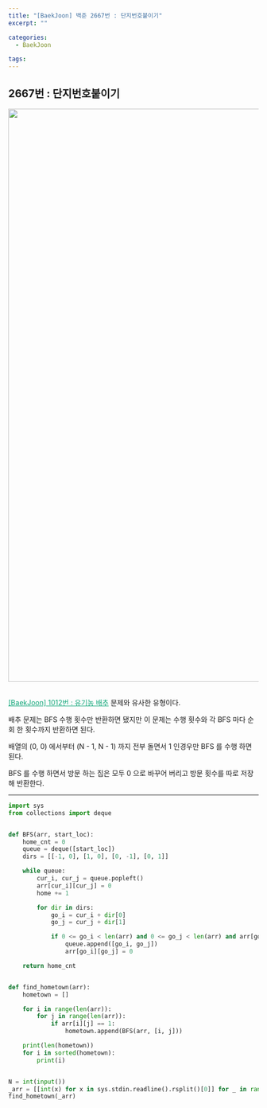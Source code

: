 ```yaml
---
title: "[BaekJoon] 백준 2667번 : 단지번호붙이기"
excerpt: ""

categories:
  - BaekJoon

tags:
---
```


## 2667번 : 단지번호붙이기

<center><img width="1152" alt="Hometown" src="https://user-images.githubusercontent.com/54533309/92996945-7060d280-f54a-11ea-979f-95e4fe76ed93.png">
</center>

<br>

<a href="https://nam-ki-bok.github.io/baekjoon/Baek_Cabbage/" style="color:#0FA678">[BaekJoon] 1012번 : 유기농 배추</a> 문제와 유사한 유형이다.

배추 문제는 BFS 수행 횟수만 반환하면 됐지만 이 문제는 수행 횟수와 각 BFS 마다 순회 한 횟수까지 반환하면 된다.

배열의 (0, 0) 에서부터 (N - 1, N - 1) 까지 전부 돌면서 1 인경우만 BFS 를 수행 하면 된다.

BFS 를 수행 하면서 방문 하는 집은 모두 0 으로 바꾸어 버리고 방문 횟수를 따로 저장해 반환한다.

---

```python
import sys
from collections import deque


def BFS(arr, start_loc):
	home_cnt = 0
	queue = deque([start_loc])
	dirs = [[-1, 0], [1, 0], [0, -1], [0, 1]]

	while queue:
		cur_i, cur_j = queue.popleft()
		arr[cur_i][cur_j] = 0
		home += 1

		for dir in dirs:
			go_i = cur_i + dir[0]
			go_j = cur_j + dir[1]

			if 0 <= go_i < len(arr) and 0 <= go_j < len(arr) and arr[go_i][go_j] == 1:
				queue.append([go_i, go_j])
				arr[go_i][go_j] = 0

	return home_cnt


def find_hometown(arr):
	hometown = []

	for i in range(len(arr)):
		for j in range(len(arr)):
			if arr[i][j] == 1:
				hometown.append(BFS(arr, [i, j]))

	print(len(hometown))
	for i in sorted(hometown):
		print(i)


N = int(input())
_arr = [[int(x) for x in sys.stdin.readline().rsplit()[0]] for _ in range(N)]
find_hometown(_arr)
```

